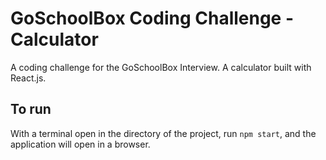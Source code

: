 # GoSchoolBox Coding Challenge - Calculator

A coding challenge for the GoSchoolBox Interview. A calculator built with React.js.

## To run

With a terminal open in the directory of the project, run `npm start`, and the application will open in a browser.